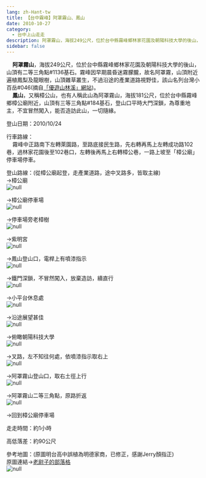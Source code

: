 ```yaml
---
lang: zh-Hant-tw
title: 【台中霧峰】阿罩霧山、鳳山
date: 2010-10-27
category: 
  - 台中上山走走
description: 阿罩霧山，海拔249公尺，位於台中縣霧峰鄉林家花園及朝陽科技大學的後山，山頂有二等三角點#1136基石。霧峰因早期晨昏迷霧朦朧，故名阿罩霧，山頂附近遍植鳳梨及龍眼樹，山頂雜草叢生，不過沿途的產業道路視野佳，該山名列台灣小百岳#046(摘自[「優遊山林溪」網站](http://gohiking.myweb.hinet.net/h6/TCHajhaowu.htm))。 鳳山，又稱樟公山，也有人稱此山為阿罩霧山，海拔181公尺，位於台中縣霧峰鄉樟公廟附近，山頂有三等三角點#184基石，登山口平時大門深鎖，為尊重地主，不宜冒然闖入，能否造訪此山，一切隨緣。
sidebar: false
---
```


    **阿罩霧山**，海拔249公尺，位於台中縣霧峰鄉林家花園及朝陽科技大學的後山，山頂有二等三角點#1136基石。霧峰因早期晨昏迷霧朦朧，故名阿罩霧，山頂附近遍植鳳梨及龍眼樹，山頂雜草叢生，不過沿途的產業道路視野佳，該山名列台灣小百岳#046(摘自[「優遊山林溪」網站](http://gohiking.myweb.hinet.net/h6/TCHajhaowu.htm))。  
    **鳳山**，又稱樟公山，也有人稱此山為阿罩霧山，海拔181公尺，位於台中縣霧峰鄉樟公廟附近，山頂有三等三角點#184基石，登山口平時大門深鎖，為尊重地主，不宜冒然闖入，能否造訪此山，一切隨緣。

登山日期：2010/10/24

行車路線：  
    霧峰中正路南下左轉萊園路，至路底接民生路，先右轉再馬上左轉成功路102巷，過林家花園後至102巷口，左轉後再馬上右轉樟公巷，一路上坡至「樟公廟」停車場停車。

登山路線：(從樟公廟起登，走產業道路，途中叉路多，皆取主線)  
→樟公廟  
![null](image/167992275_l.jpg)

→樟公廟停車場  
![null](image/167992289_l.jpg)

→停車場旁老樟樹  
![null](image/167992267_l.jpg)

→紫明宮  
![null](image/167992295_l.jpg)

→鳳山登山口，電桿上有噴漆指示  
![null](image/167992316_l.jpg)

→鐵門深鎖，不冒然闖入，放棄造訪，續直行  
![null](image/167992327_l.jpg)

→小平台休息處  
![null](image/167992336_l.jpg)

→沿途展望甚佳  
![null](image/167992348_l.jpg)

→俯瞰朝陽科技大學  
![null](image/167992357_l.jpg)

→叉路，左不知往何處，依噴漆指示取右上  
![null](image/167992371_l.jpg)

→阿罩霧山登山口，取右土徑上行  
![null](image/167992385_l.jpg)

→阿罩霧山二等三角點，原路折返  
![null](image/167992260_l.jpg)

→回到樟公廟停車場

走走時間：約1小時

高低落差：約90公尺

參考地圖：(原圖明台高中誤植為明德家商，已修正，感謝Jerry顏指正)  
原圖連結→[老尉子的部落格](http://blog.xuite.net/laoweiz/blog/15438828)  
![null](image/168234518_l.jpg)